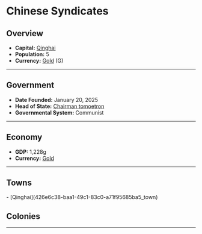 <!--UNDEDITED FILE, remove this entire line if this file has been edited!-->
# <!--NAME-->Chinese Syndicates <!--NAME-->

## Overview

- **Capital:** <!--CAPITAL_LINK-->[Qinghai](426e6c38-baa1-49c1-83c0-a71f95685ba5_town)<!--CAPITAL_LINK-->
- **Population:** <!--POPULATION-->5<!--POPULATION-->
- **Currency:** <!--CURRENCY_LINK-->[Gold](Gold_currency)<!--CURRENCY_LINK--> (<!--CURRENCY_ABV-->G<!--CURRENCY_ABV-->)

---

## Government

- **Date Founded:** <!--FOUNDED-->January 20, 2025<!--FOUNDED-->
- **Head of State:** <!--LEADER_TITLE_LINK-->[Chairman tomoetron](tomoetron_user)<!--LEADER_TITLE_LINK-->
- **Governmental System:** <!--GOVERNMENT-->Communist<!--GOVERNMENT-->

---

## Economy

- **GDP:** <!--GDP-->1,228g<!--GDP-->
- **Currency:** <!--CURRENCY_LINK-->[Gold](Gold_currency)<!--CURRENCY_LINK-->

---

## Towns

<!--TOWNS-->- [Qinghai](426e6c38-baa1-49c1-83c0-a71f95685ba5_town)<!--TOWNS-->

## Colonies

<!--COLONIES--><!--COLONIES-->

---